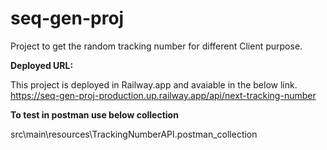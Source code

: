 # seq-gen-proj
Project to get the random tracking number for different Client purpose.

**Deployed URL:**

This project is deployed in Railway.app and avaiable in the below link.
https://seq-gen-proj-production.up.railway.app/api/next-tracking-number

**To test in postman use below collection**

src\main\resources\TrackingNumberAPI.postman_collection

